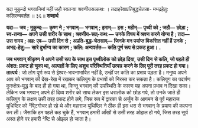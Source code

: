  

यदा मुकुन्दो भगवानिमां महीं जहौ स्वतन्वा श्रवणीयसत्कथ: । तदाहरेवाप्रतिबुद्धचेतसा- मभद्रहेतु: कलिरन्ववर्तत ॥ ३६॥ **शब्दार्थ** 

**यदा—** **जब** **; मुकुन्द:—** **कृष्ण ने** **; भगवान्—** **भगवान्** **; इमाम्—** **इस** **; महीम्—** **पृथ्वी को** **; जहौ—** **छोड़ा** **; स्व-तन्वा—** **अपने उसी** **शरीर के साथ** **; श्रवणीय-सत्-कथ:—** **उनके विषय में श्रवण करने योग्य है** **; तदा—** **उस समय** **; अह: एव—** **उसी दिन से** **;** **अप्रति-बुद्ध-चेतसाम्—** **जिनके मन पर्याप्त विकसित नहीं हैं उनके** **; अभद्र-हेतु:—** **सारे दुर्भाग्य का कारण** **; कलि: अन्ववर्तत—** **कलि पूर्ण रूप से प्रकट हुआ।** **.** 

**जब भगवान् श्रीकृष्ण ने अपने उसी रूप के साथ इस पृथ्वीलोक को छोड़ दिया, उसी दिन** **से कलि, जो पहले ही अंशत: प्रकट हो चुका था, अल्पज्ञों के लिए अशुभ परिस्थितियाँ उत्पन्न** **करने के लिए पूरी तरह प्रकट हो गया।** **तात्पर्य** : जो लोग पूर्ण रूप से ईश्वर-भावनाभावित नहीं है, उन्हीं पर कलि का प्रभाव पड़ता है। मनुष्य अपने आप को भगवान् की देख-रेख में रखकर कलियुग के प्रभावों को निरस्त कर सकता है। कलियुग का पदार्पण कुरुक्षेत्र-युद्ध के बाद ही हो गया था, किन्तु भगवान् की उपस्थिति के कारण यह अपना प्रभाव न दिखा सका। लेकिन जब भगवान् अपने ही दिव्य शरीर को साथ लेकर इस धरालोक को छोड़ गये, तो उनके जाते ही कलियुग के लक्षण उसी तरह प्रकट होने लगे, जिस रूप में द्वारका से अर्जुन के आगमन से पूर्व महाराज युधिष्ठिर को ²षि्टगोचर हो रहे थे और महाराज युधिष्ठिर ने ठीक ही इस धरा से भगवान् के प्रयाण की कल्पना कर ली। जैसाकि हम पहले कह चुके हैं, भगवान् हमारी आँखों से उसी तरह ओझल हो गये, जिस तरह सूर्य अस्त होने पर हमारी ²ष्टि से ओझल हो जाता है। 
